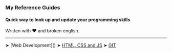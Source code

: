 ### My Reference Guides

#### Quick way to look up and update your programming skills
Written with ❤️ and broken english. 

---

<a align=center> ➤ [Web Development](<script src="https://gist.github.com/CMQNordic/2fbb850fd4ad3adae20096c75bb9a333.js"></script>)</a>
<a align=center> ➤ [HTML, CSS and JS](https://gist.github.com/23a04c0b6bcf766fb073e3f1e2d80f0f.git)</a>
<a align=center> ➤ [GIT](https://gist.github.com/a473b6bdbf83245b20b714049868fa6a.git)</a>
